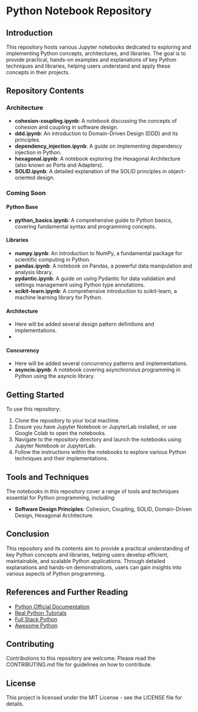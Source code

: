 # Python Notebook Repository

## Introduction

This repository hosts various Jupyter notebooks dedicated to exploring and implementing Python concepts, architectures, and libraries. The goal is to provide practical, hands-on examples and explanations of key Python techniques and libraries, helping users understand and apply these concepts in their projects.

## Repository Contents

### Architecture
- **cohesion-coupling.ipynb**: A notebook discussing the concepts of cohesion and coupling in software design.
- **ddd.ipynb**: An introduction to Domain-Driven Design (DDD) and its principles.
- **dependency_injection.ipynb**: A guide on implementing dependency injection in Python.
- **hexagonal.ipynb**: A notebook exploring the Hexagonal Architecture (also known as Ports and Adapters).
- **SOLID.ipynb**: A detailed explanation of the SOLID principles in object-oriented design.

### Coming Soon

#### Python Base
- **python_basics.ipynb**: A comprehensive guide to Python basics, covering fundamental syntax and programming concepts.

#### Libraries
- **numpy.ipynb**: An introduction to NumPy, a fundamental package for scientific computing in Python.
- **pandas.ipynb**: A notebook on Pandas, a powerful data manipulation and analysis library.
- **pydantic.ipynb**: A guide on using Pydantic for data validation and settings management using Python type annotations.
- **scikit-learn.ipynb**: A comprehensive introduction to scikit-learn, a machine learning library for Python.

#### Architecture
- Here will be added several design pattern definitions and implementations.
- 
#### Concurrency
- Here will be added several concurrency patterns and implementations.
- **asyncio.ipynb**: A notebook covering asynchronous programming in Python using the asyncio library.

## Getting Started

To use this repository:

1. Clone the repository to your local machine.
2. Ensure you have Jupyter Notebook or JupyterLab installed, or use Google Colab to open the notebooks.
3. Navigate to the repository directory and launch the notebooks using Jupyter Notebook or JupyterLab.
4. Follow the instructions within the notebooks to explore various Python techniques and their implementations.

## Tools and Techniques

The notebooks in this repository cover a range of tools and techniques essential for Python programming, including:

- **Software Design Principles**: Cohesion, Coupling, SOLID, Domain-Driven Design, Hexagonal Architecture.

## Conclusion

This repository and its contents aim to provide a practical understanding of key Python concepts and libraries, helping users develop efficient, maintainable, and scalable Python applications. Through detailed explanations and hands-on demonstrations, users can gain insights into various aspects of Python programming.

## References and Further Reading

- [Python Official Documentation](https://docs.python.org/3/)
- [Real Python Tutorials](https://realpython.com/)
- [Full Stack Python](https://www.fullstackpython.com/)
- [Awesome Python](https://awesome-python.com/)

## Contributing

Contributions to this repository are welcome. Please read the CONTRIBUTING.md file for guidelines on how to contribute.

## License

This project is licensed under the MIT License - see the LICENSE file for details.